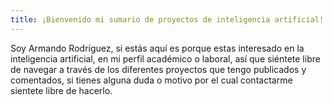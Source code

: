 ```yaml
---
title: ¡Bienvenido mi sumario de proyectos de inteligencia artificial!
---
```

Soy Armando Rodríguez, si estás aquí es porque estas interesado en la inteligencia artificial, en mi perfil académico o laboral,
así que siéntete libre de navegar a través de los diferentes proyectos que tengo publicados y comentados, si tienes alguna duda
o motivo por el cual contactarme sientete libre de hacerlo.
